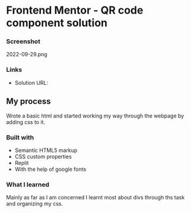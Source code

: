# Frontend Mentor - QR code component solution
### Screenshot
2022-09-29.png
### Links

- Solution URL: 
## My process
Wrote a basic html and started working my way through the webpage by adding css to it.
### Built with

- Semantic HTML5 markup
- CSS custom properties
- Replit
- With the help of google fonts


### What I learned
Mainly as far as I am concerned I learnt most about divs through ths task and organizing my css.
